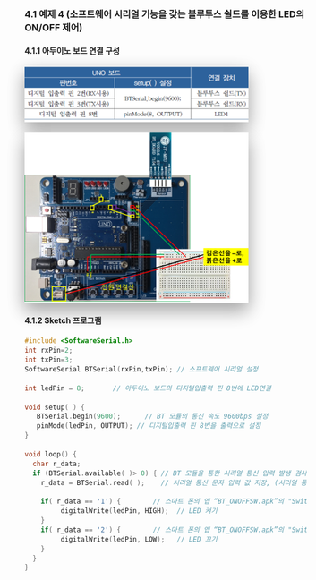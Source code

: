 <style>
div.polaroid {
  	width: 400px;
  	box-shadow: 0 10px 30px 0 rgba(0, 0, 0, 0.2), 0 16px 30px 0 rgba(0, 0, 0, 0.19);
  	text-align: center;
	margin-bottom: 0.5cm;
}
</style>

### 4.1 예제 4 (소프트웨어 시리얼 기능을 갖는 블루투스 쉴드를 이용한 LED의 ON/OFF 제어)

#### 4.1.1 아두이노 보드 연결 구성

<div class="polaroid">
    <img src="images/example4_pin.png" >
</div>


<div class="polaroid">
    <img src="images/example4_pin2.png" >
</div>


#### 4.1.2 Sketch 프로그램
```c
#include <SoftwareSerial.h>
int rxPin=2;
int txPin=3;
SoftwareSerial BTSerial(rxPin,txPin); // 소프트웨어 시리얼 설정

int ledPin = 8;       // 아두이노 보드의 디지털입출력 핀 8번에 LED연결

void setup( ) { 
   BTSerial.begin(9600);      // BT 모듈의 통신 속도 9600bps 설정
   pinMode(ledPin, OUTPUT); // 디지털입출력 핀 8번을 출력으로 설정
}

void loop() {
  char r_data;
  if (BTSerial.available( )> 0) { // BT 모듈을 통한 시리얼 통신 입력 발생 검사
    r_data = BTSerial.read( );    // 시리얼 통신 문자 입력 값 저장, (시리얼 통신으로 수신되는 데이터의 타입이 문자형 임을 가정)

    if( r_data == '1') {        // 스마트 폰의 앱 “BT_ONOFFSW.apk”의 "Switch ON"이 터치될 때, 문자 '1'이 전송됨
         digitalWrite(ledPin, HIGH);  // LED 켜기
    }
    if( r_data == '2') {        // 스마트 폰의 앱 “BT_ONOFFSW.apk”의 "Switch OFF"이 터치될 때, 문자 '2'가 전송됨
         digitalWrite(ledPin, LOW);   // LED 끄기
    }
  }
}
```
